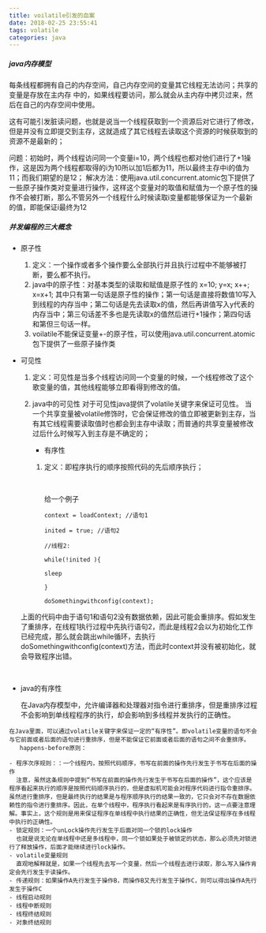 ```yaml
---
title: voilatile引发的血案 
date: 2018-02-25 23:55:41
tags: volatile
categories: java
---
```


##### java内存模型

每条线程都拥有自己的内存空间，自己内存空间的变量其它线程无法访问；共享的变量是存放在主内存 中的，如果线程要访问，那么就会从主内存中拷贝过来，然后在自己的内存空间中使用。

这有可能引发脏读问题，也就是说当一个线程获取到一个资源后对它进行了修改，但是并没有立即提交到主存，这就造成了其它线程去读取这个资源的时候获取到的资源不是最新的；

问题：初始时，两个线程访问同一个变量i=10，两个线程也都对他们进行了+1操作，这是因为两个线程都取得的i为10所以加1后都为11，所以最终主存中i的值为11；而我们期望的是12；
解决方法：使用java.util.concurrent.atomic包下提供了一些原子操作类对变量进行操作，这样这个变量对的取值和赋值为一个原子性的操作不会被打断，那么不管另外一个线程什么时候读取i变量都能够保证为一个最新的值，即能保证i最终为12

##### 并发编程的三大概念

- 原子性

  1. 定义：一个操作或者多个操作要么全部执行并且执行过程中不能够被打断，要么都不执行。
  2. java中的原子性：对基本类型的读取和赋值是原子性的
     x=10;
     y=x;
     x++;
     x=x+1;
     其中只有第一句话是原子性的操作；第一句话是直接将数值10写入到线程的内存当中；第二句话是先去读取x的值，然后再讲值写入y代表的内存当中；第三句话差不多也是先读取x的值然后进行+1操作；第四句话和第但三句话一样。
  3. voilatile不能保证变量+-的原子性，可以使用java.util.concurrent.atomic包下提供了一些原子操作类

- 可见性

  1. 定义：可见性是当多个线程访问同一个变量的时候，一个线程修改了这个歌变量的值，其他线程能够立即看得到修改的值。

  2. java中的可见性
     对于可见性java提供了volatile关键字来保证可见性。
     当一个共享变量被volatile修饰时，它会保证修改的值立即被更新到主存，当有其它线程需要读取值时也都会到主存中读取；而普通的共享变量被修改过后什么时候写入到主存是不确定的；

     - 有序性

     1. 定义：即程序执行的顺序按照代码的先后顺序执行；

        ​

        给一个例子

        ```
        context = loadContext; //语句1

        inited = true; //语句2

        //线程2:

        while(!inited ){

        sleep

        }

        doSomethingwithconfig(context);

        ```

  上面的代码中由于语句1和语句2没有数据依赖，因此可能会重排序。假如发生了重排序，在线程1执行过程中先执行语句2，而此是线程2会以为初始化工作已经完成，那么就会跳出while循环，去执行doSomethingwithconfig(context)方法，而此时context并没有被初始化，就会导致程序出错。

  ​               

- java的有序性

  在Java内存模型中，允许编译器和处理器对指令进行重排序，但是重排序过程不会影响到单线程程序的执行，却会影响到多线程并发执行的正确性。

```
在Java里面，可以通过volatile关键字来保证一定的“有序性”。即volatile变量的语句不会与它前面或者后面的语句进行重排序，但是不能保证它前面或者后面的语句之间不会重排序。
   happens-before原则：

- 程序次序规则：：一个线程内，按照代码顺序，书写在前面的操作先行发生于书写在后面的操作
  注意，虽然这条规则中提到“书写在前面的操作先行发生于书写在后面的操作”，这个应该是程序看起来执行的顺序是按照代码顺序执行的，但是虚拟机可能会对程序代码进行指令重排序。虽然进行重排序，但是最终执行的结果是与程序顺序执行的结果一致的，它只会对不存在数据依赖性的指令进行重排序。因此，在单个线程中，程序执行看起来是有序执行的，这一点要注意理解。事实上，这个规则是用来保证程序在单线程中执行结果的正确性，但无法保证程序在多线程中执行的正确性。
- 锁定规则：一个unLock操作先行发生于后面对同一个锁的lock操作
  也就是说无论在单线程中还是多线程中，同一个锁如果处于被锁定的状态，那么必须先对锁进行了释放操作，后面才能继续进行lock操作。
- volatile变量规则
  直观地解释就是，如果一个线程先去写一个变量，然后一个线程去进行读取，那么写入操作肯定会先行发生于读操作。
- 传递规则：如果操作A先行发生于操作B，而操作B又先行发生于操作C，则可以得出操作A先行发生于操作C
- 线程启动规则
- 线程中断规则
- 线程终结规则
- 对象终结规则

```